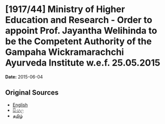 # [1917/44] Ministry of Higher Education and Research - Order to appoint Prof. Jayantha Welihinda to be the Competent Authority of the Gampaha Wickramarachchi Ayurveda Institute w.e.f. 25.05.2015

**Date:** 2015-06-04

## Original Sources

- [English](https://documents.gov.lk/view/extra-gazettes/2015/6/1917-44_E.pdf)
- [සිංහල](https://documents.gov.lk/view/extra-gazettes/2015/6/1917-44_S.pdf)
- [தமிழ்](https://documents.gov.lk/view/extra-gazettes/2015/6/1917-44_T.pdf)
